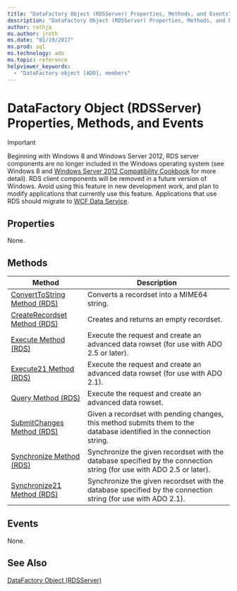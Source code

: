 ```yaml
---
title: "DataFactory Object (RDSServer) Properties, Methods, and Events"
description: "DataFactory Object (RDSServer) Properties, Methods, and Events"
author: rothja
ms.author: jroth
ms.date: "01/19/2017"
ms.prod: sql
ms.technology: ado
ms.topic: reference
helpviewer_keywords:
  - "DataFactory object [ADO], members"
---
```

# DataFactory Object (RDSServer) Properties, Methods, and Events
> [!IMPORTANT]
>  Beginning with Windows 8 and Windows Server 2012, RDS server components are no longer included in the Windows operating system (see Windows 8 and [Windows Server 2012 Compatibility Cookbook](https://www.microsoft.com/download/details.aspx?id=27416) for more detail). RDS client components will be removed in a future version of Windows. Avoid using this feature in new development work, and plan to modify applications that currently use this feature. Applications that use RDS should migrate to [WCF Data Service](/dotnet/framework/wcf/).  
  
## Properties  
 None.  
  
## Methods  
  
|Method|Description|  
|-|-|  
|[ConvertToString Method (RDS)](./converttostring-method-rds.md)|Converts a recordset into a MIME64 string.|  
|[CreateRecordset Method (RDS)](./createrecordset-method-rds.md)|Creates and returns an empty recordset.|  
|[Execute Method (RDS)](./execute-method-rds.md)|Execute the request and create an advanced data rowset (for use with ADO 2.5 or later).|  
|[Execute21 Method (RDS)](./execute21-method-rds.md)|Execute the request and create an advanced data rowset (for use with ADO 2.1).|  
|[Query Method (RDS)](./query-method-rds.md)|Execute the request and create an advanced data rowset.|  
|[SubmitChanges Method (RDS)](./submitchanges-method-rds.md)|Given a recordset with pending changes, this method submits them to the database identified in the connection string.|  
|[Synchronize Method (RDS)](./synchronize-method-rds.md)|Synchronize the given recordset with the database specified by the connection string (for use with ADO 2.5 or later).|  
|[Synchronize21 Method (RDS)](./synchronize21-method-rds.md)|Synchronize the given recordset with the database specified by the connection string (for use with ADO 2.1).|  
  
## Events  
 None.  
  
## See Also  
 [DataFactory Object (RDSServer)](./datafactory-object-rdsserver.md)